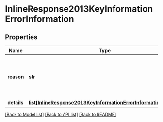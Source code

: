 # InlineResponse2013KeyInformationErrorInformation

## Properties
Name | Type | Description | Notes
------------ | ------------- | ------------- | -------------
**reason** | **str** | The reason of the status. Possible values:  - MISSING_FIELD  - INVALID_DATA  | [optional] 
**details** | [**list[InlineResponse2013KeyInformationErrorInformationDetails]**](InlineResponse2013KeyInformationErrorInformationDetails.md) |  | [optional] 

[[Back to Model list]](../README.md#documentation-for-models) [[Back to API list]](../README.md#documentation-for-api-endpoints) [[Back to README]](../README.md)


